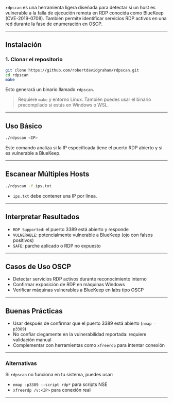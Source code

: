 `rdpscan` es una herramienta ligera diseñada para detectar si un host es vulnerable a la falla de ejecución remota en RDP conocida como BlueKeep (CVE-2019-0708). También permite identificar servicios RDP activos en una red durante la fase de enumeración en OSCP.

---

## Instalación

### 1. Clonar el repositorio
```bash
git clone https://github.com/robertdavidgraham/rdpscan.git
cd rdpscan
make
```

Esto generará un binario llamado `rdpscan`.

> Requiere `make` y entorno Linux. También puedes usar el binario precompilado si estás en Windows o WSL.

---

## Uso Básico

```bash
./rdpscan <IP>
```

Este comando analiza si la IP especificada tiene el puerto RDP abierto y si es vulnerable a BlueKeep.

---

## Escanear Múltiples Hosts

```bash
./rdpscan -f ips.txt
```

- `ips.txt` debe contener una IP por línea.

---

## Interpretar Resultados

- `RDP Supported`: el puerto 3389 está abierto y responde
- `VULNERABLE`: potencialmente vulnerable a BlueKeep (ojo con falsos positivos)
- `SAFE`: parche aplicado o RDP no expuesto

---

## Casos de Uso OSCP

- Detectar servicios RDP activos durante reconocimiento interno
- Confirmar exposición de RDP en máquinas Windows
- Verificar máquinas vulnerables a BlueKeep en labs tipo OSCP

---

## Buenas Prácticas

- Usar después de confirmar que el puerto 3389 está abierto (`nmap -p3389`)
- No confiar ciegamente en la vulnerabilidad reportada: requiere validación manual
- Complementar con herramientas como `xfreerdp` para intentar conexión

---

### Alternativas
Si `rdpscan` no funciona en tu sistema, puedes usar:
- `nmap -p3389 --script rdp*` para scripts NSE
- `xfreerdp /v:<IP>` para conexión real

---
